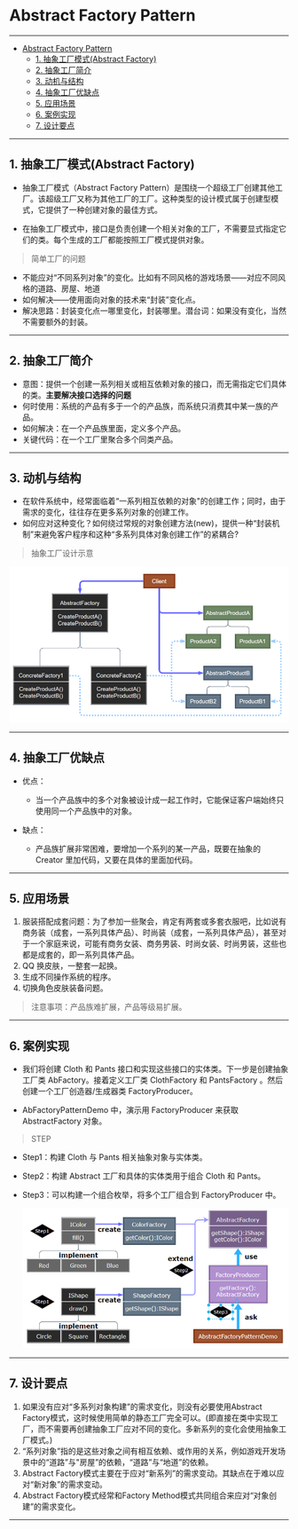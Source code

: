# Abstract Factory Pattern

---

- [Abstract Factory Pattern](#abstract-factory-pattern)
  - [1. 抽象工厂模式(Abstract Factory)](#1-抽象工厂模式abstract-factory)
  - [2. 抽象工厂简介](#2-抽象工厂简介)
  - [3. 动机与结构](#3-动机与结构)
  - [4. 抽象工厂优缺点](#4-抽象工厂优缺点)
  - [5. 应用场景](#5-应用场景)
  - [6. 案例实现](#6-案例实现)
  - [7. 设计要点](#7-设计要点)

---
## 1. 抽象工厂模式(Abstract Factory)

- 抽象工厂模式（Abstract Factory Pattern）是围绕一个超级工厂创建其他工厂。该超级工厂又称为其他工厂的工厂。这种类型的设计模式属于创建型模式，它提供了一种创建对象的最佳方式。

- 在抽象工厂模式中，接口是负责创建一个相关对象的工厂，不需要显式指定它们的类。每个生成的工厂都能按照工厂模式提供对象。

> 简单工厂的问题

- 不能应对“不同系列对象”的变化。比如有不同风格的游戏场景——对应不同风格的道路、房屋、地道
- 如何解决——使用面向对象的技术来“封装”变化点。
- 解决思路：封装变化点一哪里变化，封装哪里。潜台词：如果没有变化，当然不需要额外的封装。

---
## 2. 抽象工厂简介

- 意图：提供一个创建一系列相关或相互依赖对象的接口，而无需指定它们具体的类。**主要解决接口选择的问题**
- 何时使用：系统的产品有多于一个的产品族，而系统只消费其中某一族的产品。
- 如何解决：在一个产品族里面，定义多个产品。
- 关键代码：在一个工厂里聚合多个同类产品。

---
## 3. 动机与结构

- 在软件系统中，经常面临着“一系列相互依赖的对象"的创建工作；同时，由于需求的变化，往往存在更多系列对象的创建工作。
- 如何应对这种变化？如何绕过常规的对象创建方法(new)，提供一种“封装机制”来避免客户程序和这种“多系列具体对象创建工作”的紧耦合?

> 抽象工厂设计示意

  ![抽象工厂](img/抽象工厂模式设计.png)

---
## 4. 抽象工厂优缺点

- 优点：
  - 当一个产品族中的多个对象被设计成一起工作时，它能保证客户端始终只使用同一个产品族中的对象。

- 缺点：
  - 产品族扩展非常困难，要增加一个系列的某一产品，既要在抽象的 Creator 里加代码，又要在具体的里面加代码。

---
## 5. 应用场景

1. 服装搭配成套问题：为了参加一些聚会，肯定有两套或多套衣服吧，比如说有商务装（成套，一系列具体产品）、时尚装（成套，一系列具体产品），甚至对于一个家庭来说，可能有商务女装、商务男装、时尚女装、时尚男装，这些也都是成套的，即一系列具体产品。
2. QQ 换皮肤，一整套一起换。 
3. 生成不同操作系统的程序。
4. 切换角色皮肤装备问题。

> 注意事项：产品族难扩展，产品等级易扩展。

---
## 6. 案例实现

- 我们将创建 Cloth 和 Pants 接口和实现这些接口的实体类。下一步是创建抽象工厂类 AbFactory。接着定义工厂类 ClothFactory 和 PantsFactory 。然后创建一个工厂创造器/生成器类 FactoryProducer。

- AbFactoryPatternDemo 中，演示用 FactoryProducer  来获取 AbstractFactory 对象。

> STEP

- Step1：构建 Cloth 与 Pants 相关抽象对象与实体类。
- Step2：构建 Abstract 工厂和具体的实体类用于组合 Cloth 和 Pants。
- Step3：可以构建一个组合枚举，将多个工厂组合到 FactoryProducer 中。

    ![案例示意](img/抽象工厂案例.png)

---
## 7. 设计要点

1. 如果没有应对“多系列对象构建”的需求变化，则没有必要使用Abstract Factory模式，这时候使用简单的静态工厂完全可以。(即直接在类中实现工厂，而不需要再创建抽象工厂应对不同的变化。多新系列的变化会使用抽象工厂模式。)
2. “系列对象”指的是这些对象之间有相互依赖、或作用的关系，例如游戏开发场景中的“道路”与"房屋”的依赖，“道路”与“地道”的依赖。
3. Abstract Factory模式主要在于应对“新系列”的需求变动。其缺点在于难以应对“新对象”的需求变动。
4. Abstract Factory模式经常和Factory Method模式共同组合来应对“对象创建”的需求变化。

---